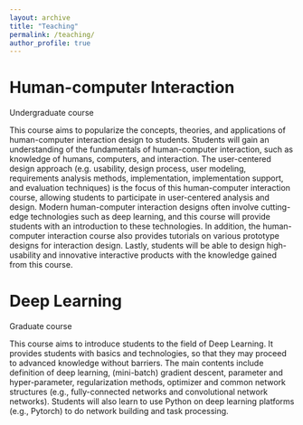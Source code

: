 ```yaml
---
layout: archive
title: "Teaching"
permalink: /teaching/
author_profile: true
---
```



Human-computer Interaction
===
Undergraduate course

This course aims to popularize the concepts, theories, and applications of human-computer interaction design to students. Students will gain an understanding of the fundamentals of human-computer interaction, such as knowledge of humans, computers, and interaction. The user-centered design approach (e.g. usability, design process, user modeling, requirements analysis methods, implementation, implementation support, and evaluation techniques) is the focus of this human-computer interaction course, allowing students to participate in user-centered analysis and design. Modern human-computer interaction designs often involve cutting-edge technologies such as deep learning, and this course will provide students with an introduction to these technologies. In addition, the human-computer interaction course also provides tutorials on various prototype designs for interaction design. Lastly, students will be able to design high-usability and innovative interactive products with the knowledge gained from this course.

Deep Learning
===
Graduate course

This course aims to introduce students to the field of Deep Learning. It provides students with basics and technologies, so that they may proceed to advanced knowledge without barriers. The main contents include definition of deep learning, (mini-batch) gradient descent, parameter and hyper-parameter, regularization methods, optimizer and common network structures (e.g., fully-connected networks and convolutional network networks). Students will also learn to use Python on deep learning platforms (e.g., Pytorch) to do network building and task processing.